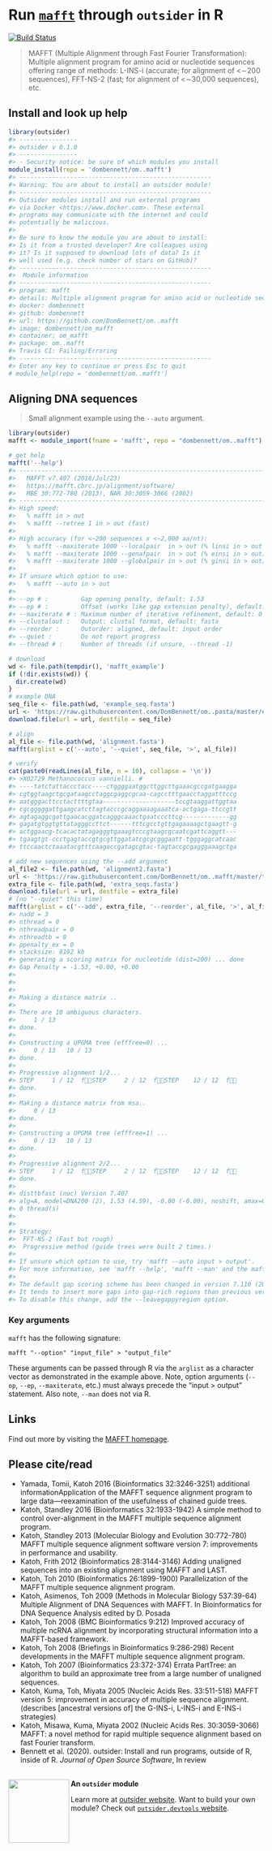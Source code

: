 
<!--
The README should be used to describe the program. It acts like the homepage of
your module.

Edit README.Rmd not README.md. The .Rmd file can be knitted to parse real-code
examples and show their output in the .md file.

To knit, use devtools::build_readme() or outsider.devtools::build()

Edit the template to describe your program: how to install, import and run;
run exemplary, small demonstrations; present key arguments; provide links and
references to the program that the module wraps.

Learn more about markdown and Rmarkdown:
https://daringfireball.net/projects/markdown/syntax
https://rmarkdown.rstudio.com/
-->

# Run [`mafft`](https://mafft.cbrc.jp/alignment/software/) through `outsider` in R

[![Build
Status](https://travis-ci.org/DomBennett/om..mafft.svg?branch=master)](https://travis-ci.org/DomBennett/om..mafft)

> MAFFT (Multiple Alignment through Fast Fourier Transformation):
> Multiple alignment program for amino acid or nucleotide sequences
> offering range of methods: L-INS-i (accurate; for alignment of \<∼200
> sequences), FFT-NS-2 (fast; for alignment of \<∼30,000 sequences),
> etc.

<!-- Install information -->

## Install and look up help

``` r
library(outsider)
#> ----------------
#> outsider v 0.1.0
#> ----------------
#> - Security notice: be sure of which modules you install
module_install(repo = 'dombennett/om..mafft')
#> -----------------------------------------------------
#> Warning: You are about to install an outsider module!
#> -----------------------------------------------------
#> Outsider modules install and run external programs
#> via Docker <https://www.docker.com>. These external
#> programs may communicate with the internet and could
#> potentially be malicious.
#> 
#> Be sure to know the module you are about to install:
#> Is it from a trusted developer? Are colleagues using
#> it? Is it supposed to download lots of data? Is it
#> well used (e.g. check number of stars on GitHub)?
#> -----------------------------------------------------
#>  Module information
#> -----------------------------------------------------
#> program: mafft
#> details: Multiple alignment program for amino acid or nucleotide sequences
#> docker: dombennett
#> github: dombennett
#> url: https://github.com/DomBennett/om..mafft
#> image: dombennett/om_mafft
#> container: om_mafft
#> package: om..mafft
#> Travis CI: Failing/Erroring
#> -----------------------------------------------------
#> Enter any key to continue or press Esc to quit
# module_help(repo = 'dombennett/om..mafft')
```

<!-- Detailed examples -->

## Aligning DNA sequences

> Small alignment example using the `--auto` argument.

``` r
library(outsider)
mafft <- module_import(fname = 'mafft', repo = "dombennett/om..mafft")

# get help
mafft('--help')
#> ------------------------------------------------------------------------------
#>   MAFFT v7.407 (2018/Jul/23)
#>   https://mafft.cbrc.jp/alignment/software/
#>   MBE 30:772-780 (2013), NAR 30:3059-3066 (2002)
#> ------------------------------------------------------------------------------
#> High speed:
#>   % mafft in > out
#>   % mafft --retree 1 in > out (fast)
#> 
#> High accuracy (for <~200 sequences x <~2,000 aa/nt):
#>   % mafft --maxiterate 1000 --localpair  in > out (% linsi in > out is also ok)
#>   % mafft --maxiterate 1000 --genafpair  in > out (% einsi in > out)
#>   % mafft --maxiterate 1000 --globalpair in > out (% ginsi in > out)
#> 
#> If unsure which option to use:
#>   % mafft --auto in > out
#> 
#> --op # :         Gap opening penalty, default: 1.53
#> --ep # :         Offset (works like gap extension penalty), default: 0.0
#> --maxiterate # : Maximum number of iterative refinement, default: 0
#> --clustalout :   Output: clustal format, default: fasta
#> --reorder :      Outorder: aligned, default: input order
#> --quiet :        Do not report progress
#> --thread # :     Number of threads (if unsure, --thread -1)

# download
wd <- file.path(tempdir(), 'mafft_example')
if (!dir.exists(wd)) {
  dir.create(wd)
}
# example DNA
seq_file <- file.path(wd, 'example_seq.fasta')
url <- 'https://raw.githubusercontent.com/DomBennett/om..pasta/master/example_seq.fasta'
download.file(url = url, destfile = seq_file)

# align
al_file <- file.path(wd, 'alignment.fasta')
mafft(arglist = c('--auto', '--quiet', seq_file, '>', al_file))

# verify
cat(paste0(readLines(al_file, n = 10), collapse = '\n'))
#> >X02729 Methanococcus vannielli. #
#> ----tatctattaccctacc----ctggggaatggcttggcttgaaacgccgatgaagga
#> cgtggtaagctgcgataagcctaggcgaggcgcaa-cagcctttgaacctaggatttccg
#> aatgggacttcctacttttgtaa--------------------tccgtaaggattggtaa
#> cgcgggggattgaagcatcttagtacccgcaggaaaagaaatca-actgaga-ttccgtt
#> agtagaggcgattgaacacggatcagggcaaactgaatcccttcg-------------gg
#> gagatgtggtgttatagggccttct------tttcgcctgttgagaaaagctgaagtt-g
#> actggaacg-tcacactatagagggtgaaagtcccgtaagcgcaatcgattcaggtt---
#> tgaagtgt-ccctgagtaccgtgcgttggatatcgcgcgggaatt-tgggaggcatcaac
#> ttccaactctaaatacgtttcaagaccgatagcgtac-tagtaccgcgagggaaagctga

# add new sequences using the --add argument
al_file2 <- file.path(wd, 'alignment2.fasta')
url <- 'https://raw.githubusercontent.com/DomBennett/om..mafft/master/test_data/extra_seqs.fasta'
extra_file <- file.path(wd, 'extra_seqs.fasta')
download.file(url = url, destfile = extra_file)
# (no "--quiet" this time)
mafft(arglist = c('--add', extra_file, '--reorder', al_file, '>', al_file2))
#> nadd = 3
#> nthread = 0
#> nthreadpair = 0
#> nthreadtb = 0
#> ppenalty_ex = 0
#> stacksize: 8192 kb
#> generating a scoring matrix for nucleotide (dist=200) ... done
#> Gap Penalty = -1.53, +0.00, +0.00
#> 
#> 
#> 
#> Making a distance matrix ..
#> 
#> There are 10 ambiguous characters.
#>     1 / 13
#> done.
#> 
#> Constructing a UPGMA tree (efffree=0) ... 
#>     0 / 13   10 / 13
#> done.
#> 
#> Progressive alignment 1/2... 
#> STEP     1 / 12  fSTEP     2 / 12  fSTEP    12 / 12  f
#> done.
#> 
#> Making a distance matrix from msa.. 
#>     0 / 13
#> done.
#> 
#> Constructing a UPGMA tree (efffree=1) ... 
#>     0 / 13   10 / 13
#> done.
#> 
#> Progressive alignment 2/2... 
#> STEP     1 / 12  fSTEP     2 / 12  fSTEP    12 / 12  f
#> done.
#> 
#> disttbfast (nuc) Version 7.407
#> alg=A, model=DNA200 (2), 1.53 (4.59), -0.00 (-0.00), noshift, amax=0.0
#> 0 thread(s)
#> 
#> 
#> Strategy:
#>  FFT-NS-2 (Fast but rough)
#>  Progressive method (guide trees were built 2 times.)
#> 
#> If unsure which option to use, try 'mafft --auto input > output'.
#> For more information, see 'mafft --help', 'mafft --man' and the mafft page.
#> 
#> The default gap scoring scheme has been changed in version 7.110 (2013 Oct).
#> It tends to insert more gaps into gap-rich regions than previous versions.
#> To disable this change, add the --leavegappyregion option.
```

<!-- Remove module after running above example -->

### Key arguments

`mafft` has the following signature:

    mafft "--option" "input_file" > "output_file"

These arguments can be passed through R via the `arglist` as a character
vector as demonstrated in the example above. Note, option arguments
(`--op`, `--ep`, `--maxiterate`, etc.) must always precede the “input \>
output” statement. Also note, `--man` does not via R.

## Links

Find out more by visiting the [MAFFT
homepage](https://mafft.cbrc.jp/alignment/software/).

## Please cite/read

  - Yamada, Tomii, Katoh 2016 (Bioinformatics 32:3246-3251) additional
    informationApplication of the MAFFT sequence alignment program to
    large data—reexamination of the usefulness of chained guide trees.
  - Katoh, Standley 2016 (Bioinformatics 32:1933-1942) A simple method
    to control over-alignment in the MAFFT multiple sequence alignment
    program.
  - Katoh, Standley 2013 (Molecular Biology and Evolution 30:772-780)
    MAFFT multiple sequence alignment software version 7: improvements
    in performance and usability.
  - Katoh, Frith 2012 (Bioinformatics 28:3144-3146) Adding unaligned
    sequences into an existing alignment using MAFFT and LAST.
  - Katoh, Toh 2010 (Bioinformatics 26:1899-1900) Parallelization of the
    MAFFT multiple sequence alignment program.
  - Katoh, Asimenos, Toh 2009 (Methods in Molecular Biology 537:39-64)
    Multiple Alignment of DNA Sequences with MAFFT. In Bioinformatics
    for DNA Sequence Analysis edited by D. Posada
  - Katoh, Toh 2008 (BMC Bioinformatics 9:212) Improved accuracy of
    multiple ncRNA alignment by incorporating structural information
    into a MAFFT-based framework.
  - Katoh, Toh 2008 (Briefings in Bioinformatics 9:286-298) Recent
    developments in the MAFFT multiple sequence alignment program.
  - Katoh, Toh 2007 (Bioinformatics 23:372-374) Errata PartTree: an
    algorithm to build an approximate tree from a large number of
    unaligned sequences.
  - Katoh, Kuma, Toh, Miyata 2005 (Nucleic Acids Res. 33:511-518) MAFFT
    version 5: improvement in accuracy of multiple sequence alignment.
    (describes \[ancestral versions of\] the G-INS-i, L-INS-i and
    E-INS-i strategies)
  - Katoh, Misawa, Kuma, Miyata 2002 (Nucleic Acids Res. 30:3059-3066)
    MAFFT: a novel method for rapid multiple sequence alignment based on
    fast Fourier transform.
  - Bennett et al. (2020). outsider: Install and run programs, outside
    of R, inside of R. *Journal of Open Source Software*, In
review

## <!-- Footer -->

<img align="left" width="120" height="125" src="https://raw.githubusercontent.com/AntonelliLab/outsider/master/logo.png">

**An `outsider` module**

Learn more at [outsider
website](https://antonellilab.github.io/outsider/). Want to build your
own module? Check out [`outsider.devtools`
website](https://antonellilab.github.io/outsider.devtools/).
